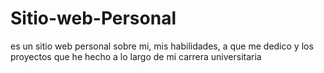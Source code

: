# Sitio-web-Personal
es un sitio web personal sobre mi, mis habilidades, a que me dedico y los proyectos que he hecho a lo largo de mi carrera universitaria
